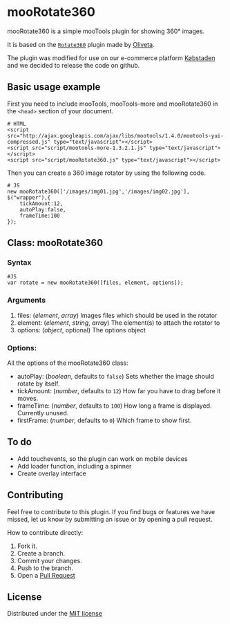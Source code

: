 mooRotate360
=============

mooRotate360 is a simple mooTools plugin for showing 360° images.

It is based on the [`Rotate360`](https://github.com/oliveta/Rotate360) plugin made by [Oliveta](https://github.com/oliveta).

The plugin was modified for use on our e-commerce platform [Købstaden](http://kobstaden.dk) and we decided to release the code on github.


Basic usage example
-------------

First you need to include mooTools, mooTools-more and mooRotate360 in the `<head>` section of your document.

    # HTML
    <script src="http://ajax.googleapis.com/ajax/libs/mootools/1.4.0/mootools-yui-compressed.js" type="text/javascript"></script>
    <script src="script/mootools-more-1.3.2.1.js" type="text/javascript"></script>
    <script src="script/mooRotate360.js" type="text/javascript"></script>

Then you can create a 360 image rotator by using the following code.

	# JS
	new mooRotate360(['/images/img01.jpg','/images/img02.jpg'], $("wrapper"),{
		tickAmount:12,
		autoPlay:false,
		frameTime:100
	});


Class: mooRotate360
-----------------

### Syntax

	#JS
	var rotate = new mooRotate360([files, element, options]);

### Arguments

1. files: (*element*, *array*) Images files which should be used in the rotator
2. element: (*element*, *string*, *array*) The element(s) to attach the rotator to
3. options: (*object*, optional) The options object

### Options:

All the options of the mooRotate360 class:

- autoPlay: (*boolean*, defaults to `false`) Sets whether the image should rotate by itself.
- tickAmount: (*number*, defaults to `12`) How far you have to drag before it moves.
- frameTime: (*number*, defaults to `100`) How long a frame is displayed. Currently unused.
- firstFrame: (*number*, defaults to `0`) Which frame to show first.

To do
-----

- Add touchevents, so the plugin can work on mobile devices
- Add loader function, including a spinner
- Create overlay interface

Contributing
------------

Feel free to contribute to this plugin. If you find bugs or features we have missed, let us know by submitting an issue or by opening a pull request.

How to contribute directly:

1. Fork it.
2. Create a branch.
3. Commit your changes.
4. Push to the branch.
5. Open a [Pull Request][1]

[1]: http://github.com/kobstaden/mooRotate360/pulls

License
-------

Distributed under the [MIT license](http://www.opensource.org/licenses/mit-license.php)